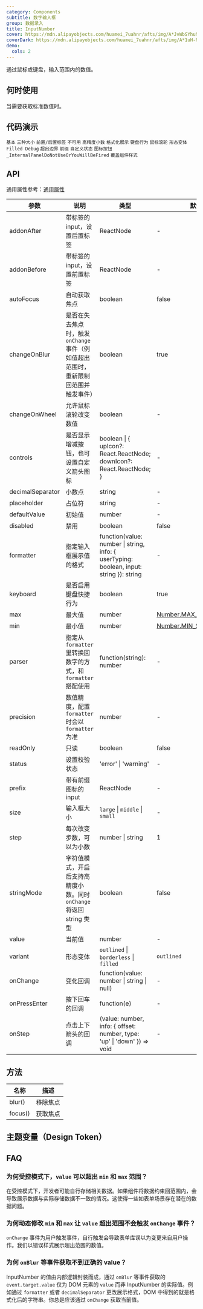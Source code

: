 ```yaml
---
category: Components
subtitle: 数字输入框
group: 数据录入
title: InputNumber
cover: https://mdn.alipayobjects.com/huamei_7uahnr/afts/img/A*JvWbSYhuNlIAAAAAAAAAAAAADrJ8AQ/original
coverDark: https://mdn.alipayobjects.com/huamei_7uahnr/afts/img/A*1uH-R5kLAMIAAAAAAAAAAAAADrJ8AQ/original
demo:
  cols: 2
---
```


通过鼠标或键盘，输入范围内的数值。

## 何时使用

当需要获取标准数值时。

## 代码演示

<!-- prettier-ignore -->
<code src="./demo/basic.tsx">基本</code>
<code src="./demo/size.tsx">三种大小</code>
<code src="./demo/addon.tsx">前置/后置标签</code>
<code src="./demo/disabled.tsx">不可用</code>
<code src="./demo/digit.tsx">高精度小数</code>
<code src="./demo/formatter.tsx">格式化展示</code>
<code src="./demo/keyboard.tsx">键盘行为</code>
<code src="./demo/change-on-wheel.tsx" version="5.14.0">鼠标滚轮</code>
<code src="./demo/variant.tsx" version="5.13.0">形态变体</code>
<code src="./demo/filled-debug.tsx" debug>Filled Debug</code>
<code src="./demo/out-of-range.tsx">超出边界</code>
<code src="./demo/prefix.tsx">前缀</code>
<code src="./demo/status.tsx">自定义状态</code>
<code src="./demo/controls.tsx" debug>图标按钮</code>
<code src="./demo/render-panel.tsx" debug>_InternalPanelDoNotUseOrYouWillBeFired</code>
<code src="./demo/debug-token.tsx" debug>覆盖组件样式</code>

## API

通用属性参考：[通用属性](/docs/react/common-props)

| 参数 | 说明 | 类型 | 默认值 | 版本 |
| --- | --- | --- | --- | --- |
| addonAfter | 带标签的 input，设置后置标签 | ReactNode | - | 4.17.0 |
| addonBefore | 带标签的 input，设置前置标签 | ReactNode | - | 4.17.0 |
| autoFocus | 自动获取焦点 | boolean | false | - |
| changeOnBlur | 是否在失去焦点时，触发 `onChange` 事件（例如值超出范围时，重新限制回范围并触发事件） | boolean | true | 5.11.0 |
| changeOnWheel | 允许鼠标滚轮改变数值 | boolean | - | 5.14.0 |
| controls | 是否显示增减按钮，也可设置自定义箭头图标 | boolean \| { upIcon?: React.ReactNode; downIcon?: React.ReactNode; } | - | 4.19.0 |
| decimalSeparator | 小数点 | string | - | - |
| placeholder | 占位符 | string | - |  |
| defaultValue | 初始值 | number | - | - |
| disabled | 禁用 | boolean | false | - |
| formatter | 指定输入框展示值的格式 | function(value: number \| string, info: { userTyping: boolean, input: string }): string | - | info: 4.17.0 |
| keyboard | 是否启用键盘快捷行为 | boolean | true | 4.12.0 |
| max | 最大值 | number | [Number.MAX_SAFE_INTEGER](https://developer.mozilla.org/zh-CN/docs/Web/JavaScript/Reference/Global_Objects/Number/MAX_SAFE_INTEGER) | - |
| min | 最小值 | number | [Number.MIN_SAFE_INTEGER](https://developer.mozilla.org/zh-CN/docs/Web/JavaScript/Reference/Global_Objects/Number/MIN_SAFE_INTEGER) | - |
| parser | 指定从 `formatter` 里转换回数字的方式，和 `formatter` 搭配使用 | function(string): number | - | - |
| precision | 数值精度，配置 `formatter` 时会以 `formatter` 为准 | number | - | - |
| readOnly | 只读 | boolean | false | - |
| status | 设置校验状态 | 'error' \| 'warning' | - | 4.19.0 |
| prefix | 带有前缀图标的 input | ReactNode | - | 4.17.0 |
| size | 输入框大小 | `large` \| `middle` \| `small` | - | - |
| step | 每次改变步数，可以为小数 | number \| string | 1 | - |
| stringMode | 字符值模式，开启后支持高精度小数。同时 `onChange` 将返回 string 类型 | boolean | false | 4.13.0 |
| value | 当前值 | number | - | - |
| variant | 形态变体 | `outlined` \| `borderless` \| `filled` | `outlined` | 5.13.0 |
| onChange | 变化回调 | function(value: number \| string \| null) | - | - |
| onPressEnter | 按下回车的回调 | function(e) | - | - |
| onStep | 点击上下箭头的回调 | (value: number, info: { offset: number, type: 'up' \| 'down' }) => void | - | 4.7.0 |

## 方法

| 名称    | 描述     |
| ------- | -------- |
| blur()  | 移除焦点 |
| focus() | 获取焦点 |

## 主题变量（Design Token）

<ComponentTokenTable component="InputNumber"></ComponentTokenTable>

## FAQ

### 为何受控模式下，`value` 可以超出 `min` 和 `max` 范围？

在受控模式下，开发者可能自行存储相关数据。如果组件将数据约束回范围内，会导致展示数据与实际存储数据不一致的情况。这使得一些如表单场景存在潜在的数据问题。

### 为何动态修改 `min` 和 `max` 让 `value` 超出范围不会触发 `onChange` 事件？

`onChange` 事件为用户触发事件，自行触发会导致表单库误以为变更来自用户操作。我们以错误样式展示超出范围的数值。

### 为何 `onBlur` 等事件获取不到正确的 value？

InputNumber 的值由内部逻辑封装而成，通过 `onBlur` 等事件获取的 `event.target.value` 仅为 DOM 元素的 `value` 而非 InputNumber 的实际值。例如通过 `formatter` 或者 `decimalSeparator` 更改展示格式，DOM 中得到的就是格式化后的字符串。你总是应该通过 `onChange` 获取当前值。
